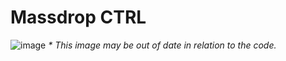 # Massdrop CTRL

![image](https://user-images.githubusercontent.com/33784221/167507675-bd6bd12e-35e9-469e-8db0-f88439b3a448.png)
*\* This image may be out of date in relation to the code.*
